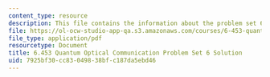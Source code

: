 ```yaml
---
content_type: resource
description: This file contains the information about the problem set 6 solution.
file: https://ol-ocw-studio-app-qa.s3.amazonaws.com/courses/6-453-quantum-optical-communication-fall-2016/7925bf30cc83049838bfc187da5ebd46_MIT6_453F16_ps6_sol.pdf
file_type: application/pdf
resourcetype: Document
title: 6.453 Quantum Optical Communication Problem Set 6 Solution
uid: 7925bf30-cc83-0498-38bf-c187da5ebd46
---
```

